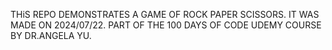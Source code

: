 THiS REPO DEMONSTRATES A GAME OF ROCK PAPER SCISSORS. IT WAS MADE ON 2024/07/22. PART OF THE 100 DAYS OF CODE UDEMY COURSE BY DR.ANGELA YU. 
